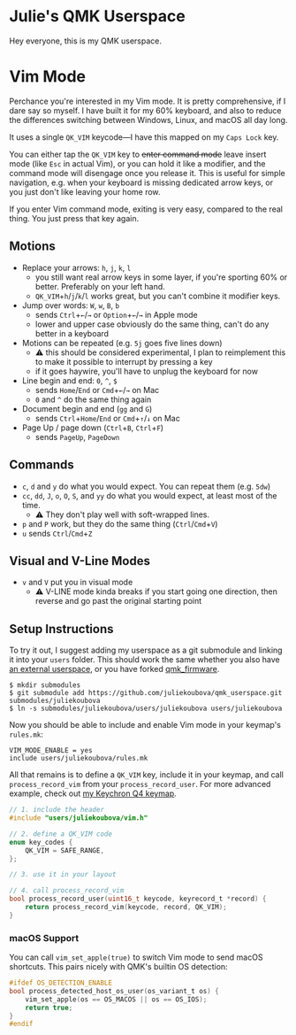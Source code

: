 # Julie's QMK Userspace

Hey everyone, this is my QMK userspace.

# Vim Mode

Perchance you're interested in my Vim mode. It is pretty comprehensive, if I dare say so myself. I have built it
for my 60% keyboard, and also to reduce the differences switching between Windows, Linux, and macOS all day long.

It uses a single `QK_VIM` keycode&mdash;I have this mapped on my `Caps Lock` key.

You can either tap the `QK_VIM` key to ~~enter command mode~~ leave insert mode (like `Esc` in actual Vim), 
or you can hold it like a modifier, and the command mode will disengage once you release it. This is useful
for simple navigation, e.g. when your keyboard is missing dedicated arrow keys, or you just don't like
leaving your home row.

If you enter Vim command mode, exiting is very easy, compared to the real thing. You just press that key again.

## Motions
* Replace your arrows: `h`, `j`, `k`, `l`
    * you still want real arrow keys in some layer, if you're sporting 60% or better. Preferably on your left hand.
    * `QK_VIM`+`h`/`j`/`k`/`l` works great, but you can't combine it modifier keys.
* Jump over words: `W`, `w`, `B`, `b`
    * sends `Ctrl`+`←`/`→` or `Option`+`←`/`→` in Apple mode
    * lower and upper case obviously do the same thing, can't do any better in a keyboard
* Motions can be repeated (e.g. `5j` goes five lines down)
    * ⚠️ this should be considered experimental, I plan to reimplement this to make it possible to interrupt by pressing a key
    * if it goes haywire, you'll have to unplug the keyboard for now
* Line begin and end: `0`, `^`, `$`
    * sends `Home`/`End` or `Cmd`+`←`/`→` on Mac
    * `0` and `^` do the same thing again
* Document begin and end (`gg` and `G`)
    * sends `Ctrl`+`Home`/`End` or `Cmd`+`↑`/`↓` on Mac
* Page Up / page down (`Ctrl`+`B`, `Ctrl`+`F`)
    * sends `PageUp`, `PageDown`
 
## Commands
* `c`, `d` and `y` do what you would expect. You can repeat them (e.g. `5dw`)
* `cc`, `dd`, `J`, `o`, `O`, `S`, and `yy` do what you would expect, at least most of the time.
    * ⚠️ They don't play well with soft-wrapped lines.
* `p` and `P` work, but they do the same thing (`Ctrl`/`Cmd`+`V`)
* `u` sends `Ctrl`/`Cmd`+`Z`

## Visual and V-Line Modes
* `v` and `V` put you in visual mode
    * ⚠️ V-LINE mode kinda breaks if you start going one direction, then reverse and go past  the original starting point

## Setup Instructions
To try it out, I suggest adding my userspace as a git submodule and linking it into your `users` folder. 
This should work the same whether you also have [an external userspace](https://github.com/qmk/qmk_userspace/), 
or you have forked [qmk_firmware](https://github.com/qmk/qmk_firmware/).

```shell
$ mkdir submodules
$ git submodule add https://github.com/juliekoubova/qmk_userspace.git submodules/juliekoubova
$ ln -s submodules/juliekoubova/users/juliekoubova users/juliekoubova
```

Now you should be able to include and enable Vim mode in your keymap's `rules.mk`:

```make
VIM_MODE_ENABLE = yes
include users/juliekoubova/rules.mk
```

All that remains is to define a `QK_VIM` key, include it in your keymap, and call `process_record_vim`
from your `process_record_user`. For more advanced example, check out 
[my Keychron Q4 keymap](https://github.com/juliekoubova/qmk_userspace/blob/main/keyboards/keychron/q4/ansi/keymaps/juliekoubova/keymap.c).


```c
// 1. include the header
#include "users/juliekoubova/vim.h"

// 2. define a QK_VIM code
enum key_codes {
    QK_VIM = SAFE_RANGE,
};

// 3. use it in your layout

// 4. call process_record_vim
bool process_record_user(uint16_t keycode, keyrecord_t *record) {
    return process_record_vim(keycode, record, QK_VIM);
}
```
### macOS Support
You can call `vim_set_apple(true)` to switch Vim mode to send macOS shortcuts. This pairs nicely with QMK's
builtin OS detection:
```c
#ifdef OS_DETECTION_ENABLE
bool process_detected_host_os_user(os_variant_t os) {
    vim_set_apple(os == OS_MACOS || os == OS_IOS);
    return true;
}
#endif
```
